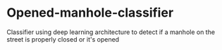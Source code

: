 # Opened-manhole-classifier
Classifier using deep learning architecture to detect if a manhole on the street is properly closed or it's opened
